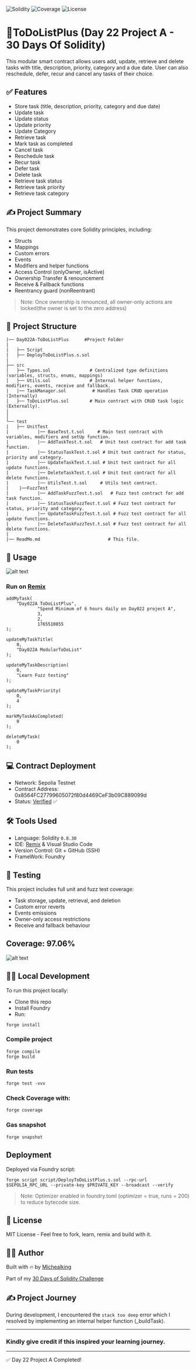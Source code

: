 ![Solidity](https://img.shields.io/badge/Solidity-0.8.30-blue) 
![Coverage](https://img.shields.io/badge/Coverage-97%25-brightgreen) 
![License](https://img.shields.io/badge/License-MIT-yellow)

# 📝ToDoListPlus (Day 22 Project A - 30 Days Of Solidity)

This modular smart contract allows users add, update, retrieve and delete tasks with title, description, priority, category and a due date. User can also reschedule, defer, recur and cancel any tasks of their choice. 

## ✅ Features 
- Store task (title, description, priority, category and due date)
- Update task 
- Update status
- Update priority
- Update Category
- Retrieve task
- Mark task as completed
- Cancel task
- Reschedule task
- Recur task
- Defer task
- Delete task
- Retrieve task status
- Retrieve task priority
- Retrieve task category

## ✍️ Project Summary

This project demonstrates core Solidity principles, including:

- Structs
- Mappings
- Custom errors
- Events
- Modifiers and helper functions
- Access Control (onlyOwner, isActive)
- Ownership Transfer & renouncement
- Receive & Fallback functions
- Reentrancy guard (nonReentrant)

> Note: Once ownership is renounced, all owner-only actions are locked(the owner is set to the zero address)

## 📂 Project Structure 
```
|── Day022A-ToDoListPlus      #Project Folder
|
|   ├── Script
|   ├── DeployToDoListPlus.s.sol    
|
├── src
│   ├── Types.sol               # Centralized type definitions (variables, structs, enums, mappings)
│   ├── Utils.sol               # Internal helper functions, modifiers, events, receive and fallback.
|   |── TaskManager.sol          # Handles Task CRUD operation (Internally)
│   ├── ToDoListPlus.sol        # Main contract with CRUD task logic (Externally). 
│  
│
└── test
|   ├── UnitTest
|           |── BaseTest.t.sol     # Main test contract with variables, modifiers and setUp function. 
|           |── AddTaskTest.t.sol   # Unit test contract for add task function. 
|           |── StatusTaskTest.t.sol # Unit test contract for status, priority and category. 
|           |── UpdateTaskTest.t.sol # Unit test contract for all update functions.
|           |── DeleteTaskTest.t.sol # Unit test contract for all delete functions. 
|           |── UtilsTest.t.sol     # Utils test contract. 
|    |──FuzzTest
|           |── AddTaskFuzzTest.t.sol   # Fuzz test contract for add task function. 
|           |── StatusTaskFuzzTest.t.sol # Fuzz test contract for status, priority and category. 
|           |── UpdateTaskFuzzTest.t.sol # Fuzz test contract for all update functions.
|           |── DeleteTaskFuzzTest.t.sol # Fuzz test contract for all delete functions.  
|   
|── ReadMe.md                          # This file.
```

## 🧪 Usage 
![alt text](<Screenshot/Todolistplus remix.png>)
### Run on [Remix](https://remix.ethereum.org/)

```solidity
addMyTask(
    "Day022A ToDoListPlus",
            "Spend Minimum of 6 hours daily on Day022 project A",
            3,
            2,
            1765510855
);
```

```solidity
updateMyTaskTitle(
    0,
    "Day022A ModularToDoList"
);
```

```solidity
updateMyTaskDescription(
    0,
    "Learn Fuzz testing"
);
```

```solidity
updateMyTaskPriority(
    0,
    4
);
```

```solidity
markMyTaskAsCompleted(
    0
);
```

```solidity
deleteMyTask(
    0
);
```

## 💻 Contract Deployment

- Network: Sepolia Testnet
- Contract Address: 0x8564FC27799605072f80d4469CeF3b09C889099d
- Status: [Verified](https://sepolia.etherscan.io/address/0x8564FC27799605072f80d4469CeF3b09C889099d) ✅

## 🛠 Tools Used 
- Language: Solidity `0.8.30`
- IDE: [Remix](https://remix.ethereum.org/) & Visual Studio Code
- Version Control: Git + GitHub (SSH)
- FrameWork: Foundry

## 🧪 Testing
This project includes full unit and fuzz test coverage:
- Task storage, update, retrieval, and deletion
- Custom error reverts
- Events emissions
- Owner-only access restrictions
- Receive and fallback behaviour

## Coverage: 97.06%
![alt text](Screenshot/image.png)

## 👨‍💻 Local Development
To run this project locally:
- Clone this repo
- Install Foundry
- Run:

```
forge install
```
 
### Compile project
```
forge compile
forge build
```

### Run tests
```
forge test -vvv
```

### Check Coverage with:
```
forge coverage
```

### Gas snapshot
```
forge snapshot
```

## Deployment
Deployed via Foundry script:

```
forge script script/DeployToDoListPlus.s.sol --rpc-url $SEPOLIA_RPC_URL --private-key $PRIVATE_KEY --broadcast --verify
```
> Note: Optimizer enabled in foundry.toml (optimizer = true, runs = 200) to reduce bytecode size. 

## 🪪 License
MIT License - Feel free to fork, learn, remix and build with it. 

## 👨‍💻 Author

Built with 🔥 by [Michealking](github.com/BuildsWithKing)

Part of my [30 Days of Solidity Challenge](https://github.com/BuildsWithKing/30-days-solidity-challenge)

## ✍️ Project Journey

During development, I encountered the `stack too deep` error which I resolved by implementing an internal helper function (_buildTask).

--- 
### Kindly give credit if this inspired your learning journey.
---

✅ Day 22 Project A Completed!
